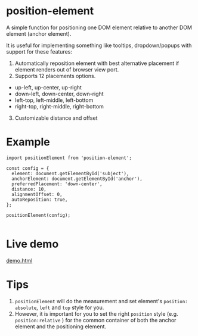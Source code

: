 # position-element

A simple function for positioning one DOM element relative to another DOM element (anchor element).

It is useful for implementing something like tooltips, dropdown/popups with support for these features: 

1. Automatically reposition element with best alternative placement if element renders out of browser view port.  
2. Supports 12 placements options. 

- up-left, up-center, up-right  
- down-left, down-center, down-right                                   
- left-top, left-middle, left-bottom  
- right-top, right-middle, right-bottom
3. Customizable distance and offset


# Example

```
import positionElement from 'position-element';

const config = {
  element: document.getElementById('subject'),
  anchorElement: document.getElementById('anchor'),
  preferredPlacement: 'down-center',
  distance: 10,
  alignmentOffset: 0,
  autoReposition: true,
};

positionElement(config);


```

# Live demo

[demo.html](demo.html)

# Tips

1. `positionElement` will do the measurement and set element's `position: absolute`, `left` and `top` style for you.
1. However, it is important for you to set the right `position` style (e.g. `position:relative` ) for the common container of both the anchor element and the positioning element. 

